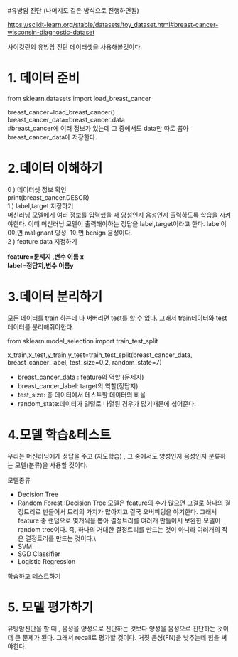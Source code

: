 #유방암 진단 (나머지도 같은 방식으로 진행하면됨)

https://scikit-learn.org/stable/datasets/toy_dataset.html#breast-cancer-wisconsin-diagnostic-dataset

사이킷런의 유방암 진단 데이터셋을 사용해볼것이다.

# 1. 데이터 준비
from sklearn.datasets import load_breast_cancer

breast_cancer=load_breast_cancer()\
breast_cancer_data=breast_cancer.data\
#breast_cancer에 여러 정보가 있는데 그 중에서도 data만 따로 뽑아 breast_cancer_data에 저장한다.

# 2.데이터 이해하기

0 ) 데이터셋 정보 확인\
print(breast_cancer.DESCR)\
1 ) label,target 지정하기\
머신러닝 모델에게 여러 정보를 입력했을 때 양성인지 음성인지 출력하도록 학습을 시켜야한다.
이때 머신러닝 모델이 출력해야하는 정답을 label,target이라고 한다.
label이 0이면 malignant 양성, 1이면 benign 음성이다.\
2 ) feature data 지정하기

**feature=문제지 ,변수 이름 x\
label=정답지,변수 이름y**

# 3.데이터 분리하기
모든 데이터를 train 하는데 다 써버리면 test를 할 수 없다.
그래서 train데이터와 test데이터를 분리해줘야한다.

from sklearn.model_selection import train_test_split

x_train,x_test,y_train,y_test=train_test_split(breast_cancer_data,
						breast_cancer_label,
                        			test_size=0.2,
                                    		random_state=7) 

* breast_cancer_data : feature의 역할 (문제지)
* breast_cancer_label: target의 역할(정답지)
* test_size: 총 데이터에서 테스트할 데이터의 비율
* random_state:데이터가 일렬로 나열된 경우가 많기때문에 섞어준다.

# 4.모델 학습&테스트
우리는 머신러닝에게 정답을 주고 (지도학습) , 그 중에서도 양성인지 음성인지 분류하는 모델(분류)을 사용할 것이다.

모델종류

* Decision Tree 
* Random Forest :Decision Tree 모델은 feature의 수가 많으면 그걸로 하나의 결정트리로 만들어서 트리의 가지가 많아지고 결국 오버피팅을 야기한다.
그래서 feature 중 랜덤으로 몇개씩을 뽑아 결정트리를 여러개 만들어서 보완한 모델이 random tree이다.
즉, 하나의 거대한 결정트리를 만드는 것이 아니라 여러개의 작은 결정트리를 만드는 것이다.\
* SVM 
* SGD Classifier 
* Logistic Regression

학습하고 테스트하기


# 5. 모델 평가하기
유방암진단을 할 때 , 음성을 양성으로 진단하는 것보다 양성을 음성으로 진단하는 것이 더 큰 문제가 된다. 그래서 recall로 평가할 것이다.
거짓 음성(FN)을 낮추는데 힘을 써야한다.

